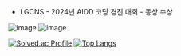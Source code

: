 
 - LGCNS - 2024년 AIDD 코딩 경진 대회 - 동상 수상




![image](https://github.com/user-attachments/assets/1c109e02-6245-406a-b220-8835155abe5e) ![image](https://github.com/user-attachments/assets/aecac451-5cf0-4e17-b80b-bb20df34a56a)



[![Solved.ac Profile](http://mazassumnida.wtf/api/v2/generate_badge?boj=rrww2347)](https://solved.ac/rrww2347/)  [![Top Langs](https://github-readme-stats.vercel.app/api/top-langs/?username=leechigu)](https://github.com/anuraghazra/github-readme-stats)
